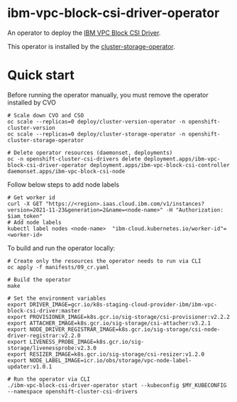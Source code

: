# ibm-vpc-block-csi-driver-operator

An operator to deploy the [IBM VPC Block CSI Driver](https://github.com/IBM/ibm-vpc-block-csi-driver).

This operator is installed by the [cluster-storage-operator](https://github.com/openshift/cluster-storage-operator).

# Quick start

Before running the operator manually, you must remove the operator installed by CVO

```shell
# Scale down CVO and CSO
oc scale --replicas=0 deploy/cluster-version-operator -n openshift-cluster-version
oc scale --replicas=0 deploy/cluster-storage-operator -n openshift-cluster-storage-operator

# Delete operator resources (daemonset, deployments)
oc -n openshift-cluster-csi-drivers delete deployment.apps/ibm-vpc-block-csi-driver-operator deployment.apps/ibm-vpc-block-csi-controller daemonset.apps/ibm-vpc-block-csi-node
```

Follow below steps to add node labels
```shell
# Get worker id 
curl -X GET "https://<region>.iaas.cloud.ibm.com/v1/instances?version=2021-11-23&generation=2&name=<node-name>" -H "Authorization: $iam_token"
# Add node labels 
kubectl label nodes <node-name>  "ibm-cloud.kubernetes.io/worker-id"=<worker-id>

```

To build and run the operator locally:

```shell
# Create only the resources the operator needs to run via CLI
oc apply -f manifests/09_cr.yaml

# Build the operator
make 

# Set the environment variables
export DRIVER_IMAGE=gcr.io/k8s-staging-cloud-provider-ibm/ibm-vpc-block-csi-driver:master
export PROVISIONER_IMAGE=k8s.gcr.io/sig-storage/csi-provisioner:v2.2.2
export ATTACHER_IMAGE=k8s.gcr.io/sig-storage/csi-attacher:v3.2.1
export NODE_DRIVER_REGISTRAR_IMAGE=k8s.gcr.io/sig-storage/csi-node-driver-registrar:v2.2.0
export LIVENESS_PROBE_IMAGE=k8s.gcr.io/sig-storage/livenessprobe:v2.3.0
export RESIZER_IMAGE=k8s.gcr.io/sig-storage/csi-resizer:v1.2.0
export NODE_LABEL_IMAGE=icr.io/obs/storage/vpc-node-label-updater:v1.0.1

# Run the operator via CLI
./ibm-vpc-block-csi-driver-operator start --kubeconfig $MY_KUBECONFIG --namespace openshift-cluster-csi-drivers
```
